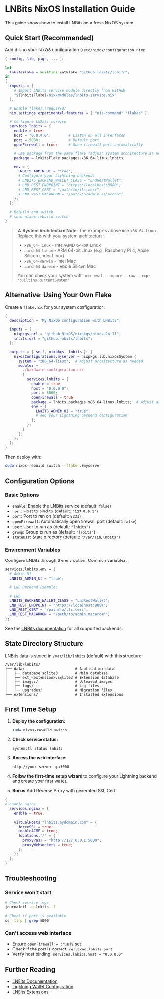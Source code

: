 # LNBits NixOS Installation Guide

This guide shows how to install LNBits on a fresh NixOS system.

## Quick Start (Recommended)

Add this to your NixOS configuration (`/etc/nixos/configuration.nix`):

```nix
{ config, lib, pkgs, ... }:

let
  lnbitsFlake = builtins.getFlake "github:lnbits/lnbits";
in
{
  imports = [
    # Import LNBits service module directly from GitHub
    "${lnbitsFlake}/nix/modules/lnbits-service.nix"
  ];

  # Enable flakes (required)
  nix.settings.experimental-features = [ "nix-command" "flakes" ];

  # Configure LNBits service
  services.lnbits = {
    enable = true;
    host = "0.0.0.0";        # Listen on all interfaces
    port = 5000;             # Default port
    openFirewall = true;     # Open firewall port automatically

    # Use package from the same flake (adjust system architecture as needed)
    package = lnbitsFlake.packages.x86_64-linux.lnbits;

    env = {
      LNBITS_ADMIN_UI = "true";
      # Configure your Lightning backend:
      # LNBITS_BACKEND_WALLET_CLASS = "LndRestWallet";
      # LND_REST_ENDPOINT = "https://localhost:8080";
      # LND_REST_CERT = "/path/to/tls.cert";
      # LND_REST_MACAROON = "/path/to/admin.macaroon";
    };
  };

  # Rebuild and switch
  # sudo nixos-rebuild switch
}
```

> **⚠️ System Architecture Note**: The examples above use `x86_64-linux`. Replace this with your system architecture:
>
> - `x86_64-linux` - Intel/AMD 64-bit Linux
> - `aarch64-linux` - ARM 64-bit Linux (e.g., Raspberry Pi 4, Apple Silicon under Linux)
> - `x86_64-darwin` - Intel Mac
> - `aarch64-darwin` - Apple Silicon Mac
>
> You can check your system with: `nix eval --impure --raw --expr 'builtins.currentSystem'`

## Alternative: Using Your Own Flake

Create a `flake.nix` for your system configuration:

```nix
{
  description = "My NixOS configuration with LNBits";

  inputs = {
    nixpkgs.url = "github:NixOS/nixpkgs/nixos-24.11";
    lnbits.url = "github:lnbits/lnbits";
  };

  outputs = { self, nixpkgs, lnbits }: {
    nixosConfigurations.myserver = nixpkgs.lib.nixosSystem {
      system = "x86_64-linux";  # Adjust architecture as needed
      modules = [
        ./hardware-configuration.nix
        {
          services.lnbits = {
            enable = true;
            host = "0.0.0.0";
            port = 5000;
            openFirewall = true;
            package = lnbits.packages.x86_64-linux.lnbits;  # Adjust architecture as needed
            env = {
              LNBITS_ADMIN_UI = "true";
              # Add your Lightning backend configuration
            };
          };
        }
      ];
    };
  };
}
```

Then deploy with:

```bash
sudo nixos-rebuild switch --flake .#myserver
```

## Configuration Options

### Basic Options

- `enable`: Enable the LNBits service (default: `false`)
- `host`: Host to bind to (default: `"127.0.0.1"`)
- `port`: Port to run on (default: `8231`)
- `openFirewall`: Automatically open firewall port (default: `false`)
- `user`: User to run as (default: `"lnbits"`)
- `group`: Group to run as (default: `"lnbits"`)
- `stateDir`: State directory (default: `"/var/lib/lnbits"`)

### Environment Variables

Configure LNBits through the `env` option. Common variables:

```nix
services.lnbits.env = {
  # Admin UI
  LNBITS_ADMIN_UI = "true";

  # LND Backend Example:

  # LND
  LNBITS_BACKEND_WALLET_CLASS = "LndRestWallet";
  LND_REST_ENDPOINT = "https://localhost:8080";
  LND_REST_CERT = "/path/to/tls.cert";
  LND_REST_MACAROON = "/path/to/admin.macaroon";
};
```

See the [LNBits documentation](https://docs.lnbits.org/guide/wallets.html) for all supported backends.

## State Directory Structure

LNBits data is stored in `/var/lib/lnbits` (default) with this structure:

```
/var/lib/lnbits/
├── data/                       # Application data
│   ├── database.sqlite3        # Main database
│   ├── ext_<extension>.sqlite3 # Extension database
│   ├── images/                 # Uploaded images
│   ├── logs/                   # Log files
│   └── upgrades/               # Migration files
└── extensions/                 # Installed extensions
```

## First Time Setup

1. **Deploy the configuration:**

   ```bash
   sudo nixos-rebuild switch
   ```

2. **Check service status:**

   ```bash
   systemctl status lnbits
   ```

3. **Access the web interface:**

   ```
   http://your-server-ip:5000
   ```

4. **Follow the first-time setup wizard** to configure your Lightning backend and create your first wallet.

5. **Bonus** Add Reverse Proxy with generated SSL Cert

```nix
{
# Enable nginx
  services.nginx = {
    enable = true;

    virtualHosts."lnbits.mydomain.com" = {
      forceSSL = true;
      enableACME = true;
      locations."/" = {
        proxyPass = "http://127.0.0.1:5000";
        proxyWebsockets = true;
      };
    };
  };
}
```

## Troubleshooting

### Service won't start

```bash
# Check service logs
journalctl -u lnbits -f

# Check if port is available
ss -tlnp | grep 5000
```

### Can't access web interface

- Ensure `openFirewall = true` is set
- Check if the port is correct: `services.lnbits.port`
- Verify host binding: `services.lnbits.host = "0.0.0.0"`

## Further Reading

- [LNBits Documentation](https://docs.lnbits.org)
- [Lightning Wallet Configuration](https://docs.lnbits.org/guide/wallets.html)
- [LNBits Extensions](https://docs.lnbits.org/devs/extensions.html)
